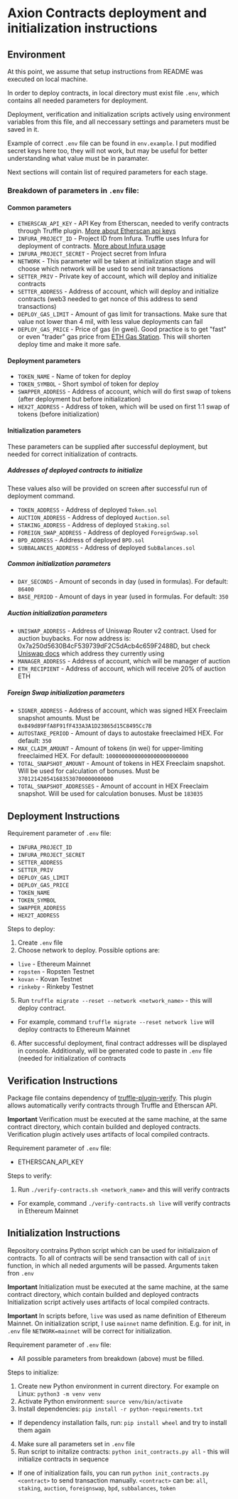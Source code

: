 # Axion Contracts deployment and initialization instructions

## Environment

At this point, we assume that setup instructions from README was executed on local machine.

In order to deploy contracts, in local directory must exist file `.env`, which contains all needed parameters for deployment.

Deployment, verification and initialization scripts actively using environment variables from this file, and all neccessary settings and parameters must be saved in it.

Example of correct `.env` file can be found in `env.example`. I put modified secret keys here too, they will not work, but may be useful for better understanding what value must be in paramater.

Next sections will contain list of required parameters for each stage.


### Breakdown of parameters in `.env` file:

#### Common parameters
* `ETHERSCAN_API_KEY` - API Key from Etherscan, needed to verify contracts through Truffle plugin. [More about Etherscan api keys](https://info.etherscan.com/api-keys/)
* `INFURA_PROJECT_ID` - Project ID from Infura. Truffle uses Infura for deployment of contracts. [More about Infura usage](https://infura.io/docs)
* `INFURA_PROJECT_SECRET` - Project secret from Infura
* `NETWORK` - This parameter will be taken at initialization stage and will choose which network will be used to send init transactions
* `SETTER_PRIV` - Private key of account, which will deploy and initialize contracts
* `SETTER_ADDRESS` - Address of account, which will deploy and initialize contracts (web3 needed to get nonce of this address to send transactions)
* `DEPLOY_GAS_LIMIT` - Amount of gas limit for transactions. Make sure that value not lower than 4 mil, with less value deployments can fail
* `DEPLOY_GAS_PRICE` - Price of gas (in gwei). Good practice is to get "fast" or even "trader" gas price from [ETH Gas Station](https://www.ethgasstation.info/). This will shorten deploy time and make it more safe.

#### Deployment parameters
* `TOKEN_NAME` - Name of token for deploy
* `TOKEN_SYMBOL` - Short symbol of token for deploy
* `SWAPPER_ADDRESS` - Address of account, which will do first swap of tokens (after deployment but before initialization)
* `HEX2T_ADDRESS` - Address of token, which will be used on first 1:1 swap of tokens (before initialization)

#### Initialization parameters 
These parameters can be supplied after successful deployment, but needed for correct initialization of contracts.

##### Addresses of deployed contracts to initialize
These values also will be provided on screen after successful run of deployment command.

* `TOKEN_ADDRESS` - Address of deployed `Token.sol`
* `AUCTION_ADDRESS` - Address of deployed `Auction.sol`
* `STAKING_ADDRESS` - Address of deployed `Staking.sol`
* `FOREIGN_SWAP_ADDRESS` - Address of deployed `ForeignSwap.sol`
* `BPD_ADDRESS` - Address of deployed `BPD.sol`
* `SUBBALANCES_ADDRESS` - Address of deployed `SubBalances.sol`

##### Common initialization parameters
* `DAY_SECONDS` - Amount of seconds in day (used in formulas). For default: `86400`
* `BASE_PERIOD` - Amount of days in year (used in formulas. For default: `350`

##### Auction initialization parameters
* `UNISWAP_ADDRESS` - Address of Uniswap Router v2 contract. Used for auction buybacks. For now address is: 0x7a250d5630B4cF539739dF2C5dAcb4c659F2488D, but check [Uniswap docs](https://uniswap.org/docs/v2/smart-contracts/router02/) which address they currently using
* `MANAGER_ADDRESS` - Address of account, which will be manager of auction
* `ETH_RECIPIENT` - Address of account, which will receive 20% of auction ETH

##### Foreign Swap initialization parameters
* `SIGNER_ADDRESS` - Address of account, which was signed HEX Freeclaim snapshot amounts. Must be `0x849d89FfA8F91fF433A3A1D23865d15C8495Cc7B`
* `AUTOSTAKE_PERIOD` - Amount of days to autostake freeclaimed HEX. For default: `350`
* `MAX_CLAIM_AMOUNT` - Amount of tokens (in wei) for upper-limiting freeclaimed HEX. For default: `10000000000000000000000000`
* `TOTAL_SNAPSHOT_AMOUNT` - Amount of tokens in HEX Freeclaim snapshot. Will be used for calculation of bonuses. Must be `370121420541683530700000000000`
* `TOTAL_SNAPSHOT_ADDRESSES` - Amount of account in HEX Freeclaim snapshot. Will be used for calculation bonuses. Must be `183035`


## Deployment Instructions

Requirement parameter of `.env` file:
* `INFURA_PROJECT_ID`
* `INFURA_PROJECT_SECRET`
* `SETTER_ADDRESS`
* `SETTER_PRIV`
* `DEPLOY_GAS_LIMIT`
* `DEPLOY_GAS_PRICE`
* `TOKEN_NAME`
* `TOKEN_SYMBOL`
* `SWAPPER_ADDRESS` 
* `HEX2T_ADDRESS`

Steps to deploy:
1. Create `.env` file
2. Choose network to deploy. Possible options are:
  * `live` - Ethereum Mainnet
  * `ropsten` - Ropsten Testnet
  * `kovan` - Kovan Testnet
  * `rinkeby` - Rinkeby Testnet
5. Run `truffle migrate --reset --network <network_name>` - this will deploy contract.
  * For example, command `truffle migrate --reset network live` will deploy contracts to Ethereum Mainnet
6. After successful deployment, final contract addresses will be displayed in console. Additionaly, will be generated code to paste in `.env` file (needed for initialization of contracts

## Verification Instructions
Package file contains dependency of [truffle-plugin-verify](https://www.npmjs.com/package/truffle-plugin-verify). This plugin allows automatically verify contracts through Truffle and Etherscan API. 

**Important**
Verification must be executed at the same machine, at the same contract directory, which contain builded and deployed contracts. Verification plugin actively uses artifacts of local compiled contracts.

Requirement parameter of `.env` file:
* ETHERSCAN_API_KEY

Steps to verify:
1. Run `./verify-contracts.sh <network_name>` and this will verify contracts
  * For example, command `./verify-contracts.sh live` will verify contracts in Ethereum Mainnet


## Initialization Instructions
Repository contrains Python script which can be used for initializaion of contracts. To all of contracts will be send transaction with call of `init` function, in which all neded arguments will be passed. Arguments taken fron `.env`

**Important**
Initialization must be executed at the same machine, at the same contract directory, which contain builded and deployed contracts
Initialization script actively uses artifacts of local compiled contracts.

**Important**
In scripts before, `live` was used as name definition of Ethereum Mainnet. On initialization script, I use `mainnet` name definition. E.g. for init, in `.env` file `NETWORK=mainnet` will be correct for initialization.

Requirement parameter of `.env` file:
* All possible parameters from breakdown (above) must be filled.

Steps to initialize:
1. Create new Python environment in current directory. For example on Linux: `python3 -m venv venv`
2. Activate Python environment: `source venv/bin/activate`
3. Install dependencies: `pip install -r python-requirements.txt`
  * If dependency installation fails, run: `pip install wheel` and try to install them again
4. Make sure all parameters set in `.env` file
7. Run script to initalize contracts: `python init_contracts.py all` - this will initialize contracts in sequence
  * If one of initialization fails, you can run `python init_contracts.py <contract>` to send transaction manually. `<contract>` can be: `all`, `staking`, `auction`, `foreignswap`, `bpd`, `subbalances`, `token`

